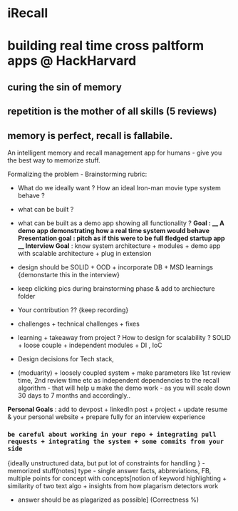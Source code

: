 # iRecall
# building real time cross paltform apps @ HackHarvard
## curing the sin of memory

## repetition is the mother of all skills (5 reviews)
## memory is perfect, recall is fallabile.



An intelligent memory and recall management app for humans - give you the best way to memorize stuff.

Formalizing the problem - 
Brainstorming rubric:
* What do we ideally want ? How an ideal Iron-man movie type system behave ?
* what can be built ?
* what can be built as a demo app showing all functionality ?
__Goal : __ A demo app demonstrating how a real time system would behave 
__Presentation goal :__ pitch as if this were to be full fledged startup app
__ Interview Goal__ : know system architecture + modules + demo app with scalable architecture + plug in extension
* design should be SOLID + OOD + incorporate DB + MSD learnings {demonstarte this in the interview}
* keep clicking pics during brainstorming phase & add to archiecture folder 

* Your contribution ?? {keep recording}
* challenges + technical challenges + fixes
* learning + takeaway from project ? How to design for scalability ? SOLID + loose couple + independent modules + DI , IoC
* Design decisions for Tech stack,
* (moduarity) + loosely coupled system + make parameters like 1st review time, 2nd review time etc as independent dependencies 
to the recall algorithm - that will help u make the demo work - as you will scale down 30 days to 7 months and accordingly..

__Personal Goals__ : add to devpost + linkedIn post + project + update resume & your personal website + 
prepare fully for an interview experience

### `be careful about working in your repo + integrating pull requests + integrating the system + some commits from your side`


{ideally unstructured data, but put lot of constraints for handling } - memorized stuff(notes) type - single answer facts, abbreviations, FB, multiple points for concept with 
concepts[notion of keyword highlighting + similarity of two text algo + insights from how plagarism detectors work 
- answer should be as plagarized as possible] (Correctness %)
